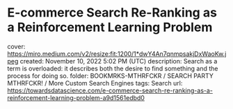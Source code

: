 # E-commerce Search Re-Ranking as a Reinforcement Learning Problem

cover: https://miro.medium.com/v2/resize:fit:1200/1*dwY4An7qnmpsakjDxWaoKw.jpeg
created: November 10, 2022 5:02 PM (UTC)
description: Search as a term is overloaded: it describes both the desire to find something and the process for doing so.
folder: BOOKMRKS-MTHRFCKR / SEARCH PARTY MTHRFCKR! / More Custom Search Engines
tags: Search
url: https://towardsdatascience.com/e-commerce-search-re-ranking-as-a-reinforcement-learning-problem-a9d1561edbd0